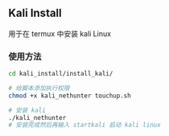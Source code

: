 ## Kali Install
用于在 termux 中安装 kali Linux

### 使用方法
```bash
cd kali_install/install_kali/

# 给脚本添加执行权限
chmod +x kali_nethunter touchup.sh

# 安装 kali
./kali_nethunter
# 安装完成然后再输入 startkali 启动 kali linux

```
